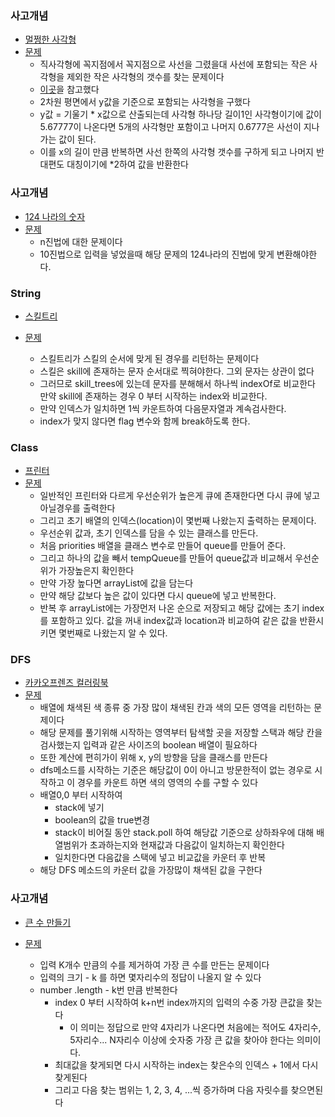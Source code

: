 ### 사고개념

- [멀쩡한 사각형](https://github.com/vvvvvoin/SWcoding/blob/master/src/programers_Lv2/Exam04.java)
- [문제](https://programmers.co.kr/learn/courses/30/lessons/62048)
  - 직사각형에 꼭지점에서 꼭지점으로 사선을 그렸을대 사선에 포함되는 작은 사각형을 제외한 작은 사각형의 갯수를 찾는 문제이다
  - [이곳](https://co-da-nam.tistory.com/30)을 참고했다
  - 2차원 평면에서 y값을 기준으로 포함되는 사각형을 구했다
  - y값 = 기울기 * x값으로 산출되는데 사각형 하나당 길이1인 사각형이기에 값이 5.67777이 나온다면 5개의 사각형만 포함이고 나머지 0.6777은 사선이 지나가는 값이 된다.
  - 이를 x의 길이 만큼 반복하면 사선 한쪽의 사각형 갯수를 구하게 되고 나머지 반대편도 대칭이기에 *2하여 값을 반환한다



### 사고개념

- [124 나라의 숫자](https://github.com/vvvvvoin/SWcoding/blob/master/src/programers_Lv2/Exam00.java)
- [문제](https://programmers.co.kr/learn/courses/30/lessons/12899)
  - n진법에 대한 문제이다
  - 10진법으로 입력을 넣었을때 해당 문제의 124나라의 진법에 맞게 변환해야한다.



### String

- [스킬트리](https://github.com/vvvvvoin/SWcoding/blob/master/src/programers_Lv2/Exam01.java)

- [문제](https://programmers.co.kr/learn/courses/30/lessons/49993)
  - 스킬트리가 스킬의 순서에 맞게 된 경우를 리턴하는 문제이다
  - 스킬은 skill에 존재하는 문자 순서대로 찍혀야한다. 그외 문자는 상관이 없다
  - 그러므로 skill_trees에 있는데 문자를 분해해서 하나씩 indexOf로 비교한다 만약 skill에 존재하는 경우 0 부터 시작하는 index와 비교한다.
  - 만약 인덱스가 일치하면 1씩 카운트하여 다음문자열과 계속검사한다.
  - index가 맞지 않다면 flag 변수와 함께 break하도록 한다.



### Class

- [프린터](https://github.com/vvvvvoin/SWcoding/blob/master/src/programers_Lv2/Exam05.java)
- [문제](https://programmers.co.kr/learn/courses/30/lessons/42587)
  - 일반적인 프린터와 다르게 우선순위가 높은게 큐에 존재한다면 다시 큐에 넣고 아닐경우를 출력한다
  - 그리고 초기 배열의 인덱스(location)이 몇번째 나왔는지 출력하는 문제이다.
  - 우선순위 값과, 초기 인덱스를 담을 수 있는 클래스를 만든다.
  - 처음 priorities 배열을 클래스 변수로 만들어 queue를 만들어 준다.
  - 그리고 하나의 값을 빼서 tempQueue를 만들어 queue값과 비교해서 우선순위가 가장높은지 확인한다
  - 만약 가장 높다면 arrayList에 값을 담는다
  - 만약 해당 값보다 높은 값이 있다면 다시 queue에 넣고 반복한다.
  - 반복 후 arrayList에는 가장먼저 나온 순으로 저장되고 해당 값에는 초기 index를 포함하고 있다. 값을 꺼내 index값과 location과 비교하여 같은 값을 반환시키면 몇번째로 나왔는지 알 수 있다.



### DFS

- [카카오프렌즈 컬러링북](https://github.com/vvvvvoin/SWcoding/blob/master/src/programers_Lv2/Exam08.java)
- [문제](https://programmers.co.kr/learn/courses/30/lessons/1829)
  - 배열에 채색된 색 종류 중 가장 많이 채색된 칸과 색의 모든 영역을 리턴하는 문제이다
  - 해당 문제를 풀기위해 시작하는 영역부터 탐색할 곳을 저장할 스택과 해당 칸을 검사했는지 입력과 같은 사이즈의 boolean 배열이 필요하다
  - 또한 계산에 편히가이 위해 x, y의 방향을 담을 클래스를 만든다
  - dfs메소드를 시작하는 기준은 해당값이 0이 아니고 방문한적이 없는 경우로 시작하고 이 경우를 카운트 하면 색의 영역의 수를 구할 수 있다
  - 배열0,0 부터 시작하여
    - stack에 넣기
    - boolean의 값을 true변경
    - stack이 비어질 동안 stack.poll 하여 해당값 기준으로 상하좌우에 대해 배열범위가 초과하는지와 현재값과 다음값이 일치하는지 확인한다
    - 일치한다면 다음값을 스택에 넣고 비교값을 카운터 후 반복
  - 해당 DFS 메소드의 카운터 값을 가장많이 채색된 값을 구한다



### 사고개념

- [큰 수 만들기](https://github.com/vvvvvoin/SWcoding/blob/master/src/programers_Lv2/Exam10.java)

- [문제](https://programmers.co.kr/learn/courses/30/lessons/42883)
  - 입력 K개수 만큼의 수를 제거하여 가장 큰 수를 만든는 문제이다
  - 입력의 크기 - k 를 하면 몇자리수의 정답이 나올지 알 수 있다
  - number .length - k번 만큼 반복한다
    - index 0 부터 시작하여 k+n번 index까지의 입력의 수중 가장 큰값을 찾는다
      - 이 의미는 정답으로 만약 4자리가 나온다면 처음에는 적어도 4자리수, 5자리수... N자리수 이상에 숫자중 가장 큰 값을 찾아야 한다는 의미이다.
    - 최대값을 찾게되면 다시 시작하는 index는 찾은수의 인덱스 + 1에서 다시 찾게된다
    - 그리고 다음 찾는 범위는 1, 2, 3, 4, ...씩 증가하며 다음 자릿수를 찾으면된다

